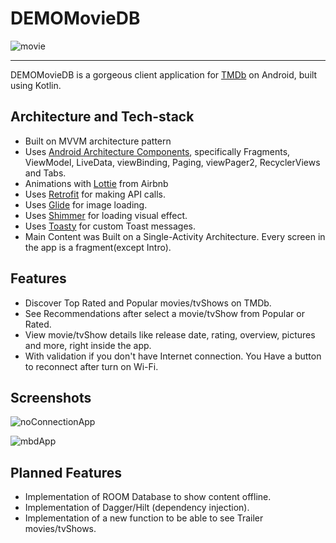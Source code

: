 # DEMOMovieDB

![movie](https://user-images.githubusercontent.com/41550868/153776191-6e229fde-7b9d-43cf-822d-69110577756d.png)

----------------------------------------------------------------

DEMOMovieDB is a gorgeous client application for [TMDb](https://www.themoviedb.org) on Android, built using Kotlin.


## Architecture and Tech-stack

* Built on MVVM architecture pattern
* Uses [Android Architecture Components](https://developer.android.com/topic/libraries/architecture/), specifically Fragments, ViewModel, LiveData, viewBinding, Paging, viewPager2, RecyclerViews and Tabs.
* Animations with [Lottie](https://github.com/airbnb/lottie-ios) from Airbnb
* Uses [Retrofit](https://square.github.io/retrofit/) for making API calls.
* Uses [Glide](https://github.com/bumptech/glide) for image loading.
* Uses [Shimmer](https://facebook.github.io/shimmer-android/) for loading visual effect.
* Uses [Toasty](https://github.com/GrenderG/Toasty) for custom Toast messages.
* Main Content was Built on a Single-Activity Architecture. Every screen in the app is a fragment(except Intro).

## Features
* Discover Top Rated and Popular movies/tvShows on TMDb.
* See Recommendations after select a movie/tvShow from Popular or Rated.
* View movie/tvShow details like release date, rating, overview, pictures and more, right inside the app.
* With validation if you don't have Internet connection. You Have a button to reconnect after turn on Wi-Fi.

## Screenshots
![noConnectionApp](https://user-images.githubusercontent.com/41550868/153778821-d93980dc-bf22-4e63-bb5b-dfe7c60cd0ff.gif)

![mbdApp](https://user-images.githubusercontent.com/41550868/153778822-1f37e7dc-6c01-4af9-886c-50e58f1476c5.gif)

## Planned Features
* Implementation of ROOM Database to show content offline.
* Implementation of Dagger/Hilt (dependency injection).
* Implementation of a new function to be able to see Trailer movies/tvShows.


